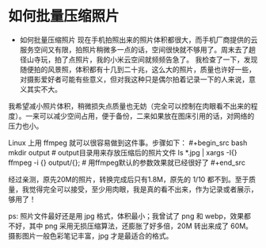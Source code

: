 # 如何批量压缩照片


* 如何批量压缩照片
现在手机拍照出来的照片体积都很大，而手机厂商提供的云服务空间又有限，拍照片稍微多一点的话，空间很快就不够用了。周末去了趟径山寺玩，拍了点照片，我的小米云空间就频频告急了。
我检查了一下，发现随便拍的风景照，体积都有十几到二十兆，这么大的照片，质量也许好一些，对摄影爱好者可能有些意义，但对我这种只是偶尔拍着记录一下的人来说，意义其实不大。

我希望减小照片体积，稍微损失点质量也无妨（完全可以控制在肉眼看不出来的程度）。一来可以减少空间占用，便于备份，二来如果放在图床引用的话，对网络的压力也小。

Linux 上用 ffmpeg 就可以很容易做到这件事。步骤如下：
#+begin_src bash
mkdir output  # output目录用来存放压缩后的照片文件
ls *.jpg | xargs -I{} ffmpeg -i {} output/{}; # 用ffmpeg默认的参数效果就已经很好了
#+end_src

经过亲测，原先20M的照片，转换完成后只有1.8M，原先的 1/10 都不到。至于质量，我觉得完全可以接受，至少用肉眼，我是真的看不出来，作为记录或者展示，够用了！

ps: 照片文件最好还是用 jpg 格式，体积最小；我曾试了 png 和 webp，效果都不好，其中 png 采用无损压缩算法，还膨胀了好多倍，20M 转出来成了 60M。摄影图片一般色彩笔记丰富，jpg 才是最适合的格式。


